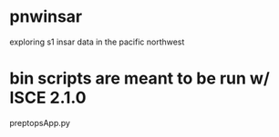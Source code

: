 # pnwinsar
exploring s1 insar data in the pacific northwest

# bin scripts are meant to be run w/ ISCE 2.1.0
preptopsApp.py 
